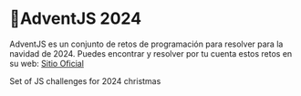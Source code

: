 # 🎁AdventJS 2024

AdventJS es un conjunto de retos de programación para resolver para la navidad de 2024. Puedes encontrar y resolver por tu cuenta estos retos en su web: 
[Sitio Oficial](https://adventjs.dev/)


Set of JS challenges for 2024 christmas

